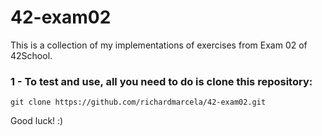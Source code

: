 # 42-exam02

This is a collection of my implementations of exercises from Exam 02 of 42School.

### 1 - To test and use, all you need to do is clone this repository: 

    git clone https://github.com/richardmarcela/42-exam02.git
    
Good luck! :)

